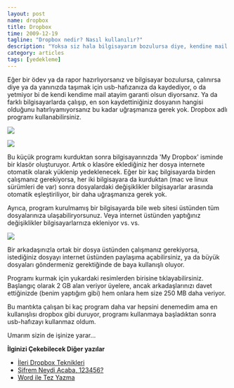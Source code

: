 ```yaml
--- 
layout: post 
name: dropbox 
title: Dropbox 
time: 2009-12-19
tagline: "Dropbox nedir? Nasıl kullanılır?"
description: "Yoksa siz hala bilgisayarım bozulursa diye, kendine mail atanlardan mısınız?"
category: articles
tags: [yedekleme]
---
```


Eğer bir ödev ya da rapor hazırlıyorsanız ve bilgisayar bozulursa, çalınırsa diye ya da yanınızda taşımak için usb-hafızanıza da kaydediyor, o da yetmiyor bi de kendi kendime mail atayim garanti olsun diyorsanız. Ya da farklı bilgisayarlarda çalışıp, en son kaydettiniğiniz dosyanın hangisi olduğunu hatırlıyamıyorsanız bu kadar uğraşmanıza gerek yok.
Dropbox adlı programı kullanabilirsiniz.

[![](http://2.bp.blogspot.com/_VbDsH1Mbydo/TTWiLubGmZI/AAAAAAAAAtA/mf3odeAVoNw/s200/dropbox.png)](http://db.tt/uhZyT3wg)

[![](http://1.bp.blogspot.com/_VbDsH1Mbydo/SyzsDWe1RdI/AAAAAAAAAZk/0OXXU-MKypQ/s320/logo.png)](http://db.tt/uhZyT3wg)

Bu küçük programı kurduktan sonra bilgisayarınızda 'My Dropbox' isminde bir klasör oluşturuyor. Artık o klasöre eklediğiniz her dosya internete otomatik olarak yüklenip yedeklenecek. Eğer bir kaç bilgisayarda birden çalışmanız gerekiyorsa, her iki bilgisayara da kurduktan (mac ve linux sürümleri de var) sonra dosyalardaki değişiklikler bilgisayarlar arasında otomatik eşleştiriliyor, bir daha uğraşmanıza gerek yok.

Ayrıca, program kurulmamış bir bilgisayarda bile web sitesi üstünden tüm dosyalarınıza ulaşabiliryorsunuz. Veya internet üstünden yaptığınız değişiklikler bilgisayarlarnıza ekleniyor vs. vs.

[![](http://4.bp.blogspot.com/_VbDsH1Mbydo/SyzqsU4MRpI/AAAAAAAAAZc/BwkiB0zMR7Q/s320/500x_sshot-2009-09-14-12-23-16.jpg)](http://db.tt/uhZyT3wg)

Bir arkadaşınızla ortak bir dosya üstünden çalışmanız gerekiyorsa, istediğiniz dosyayı internet üstünden paylaşıma açabilirsiniz, ya da büyük dosyaları göndermeniz gerektiğinde de baya kullanışlı oluyor.

Programı kurmak için yukardaki resimlerden birisine tıklayabilirsiniz. Başlangıç olarak 2 GB alan veriyor üyelere, ancak arkadaşlarınızı davet ettiğinizde (benim yaptığım gibi) hem onlara hem size 250 MB daha veriyor.

Bu mantıkta çalışan bi kaç program daha var hepsini denemedim ama en kullanışlısı dropbox gibi duruyor, programı kullanmaya başladıktan sonra usb-hafızayı kullanmaz oldum.

Umarım sizin de işinize yarar...

**İlginizi Çekebilecek Diğer yazılar**

-   [İleri Dropbox Teknikleri](http://asuyatuyolar.org/2009/12/dropbox.html)
-   [Şifrem Neydi Acaba, 123456?](http://asuyatuyolar.org/2011/01/sifrem-neydi-acaba-123456.html)
-   [Word ile Tez Yazma](http://asuyatuyolar.org/2010/09/microsoft-word-ile-tez-yazma.html)

